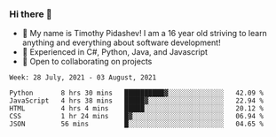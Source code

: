 ### Hi there 👋
- :adult: My name is Timothy Pidashev! I am a 16 year old striving to learn anything and everything about software development!
- :evergreen_tree: Experienced in C#, Python, Java, and Javascript
- 👯 Open to collaborating on projects

<!--START_SECTION:waka-->
```text
Week: 28 July, 2021 - 03 August, 2021

Python       8 hrs 30 mins   ██████████▓░░░░░░░░░░░░░░   42.09 % 
JavaScript   4 hrs 38 mins   █████▓░░░░░░░░░░░░░░░░░░░   22.94 % 
HTML         4 hrs 4 mins    █████░░░░░░░░░░░░░░░░░░░░   20.12 % 
CSS          1 hr 24 mins    █▓░░░░░░░░░░░░░░░░░░░░░░░   06.94 % 
JSON         56 mins         █░░░░░░░░░░░░░░░░░░░░░░░░   04.65 % 
```
<!--END_SECTION:waka-->
